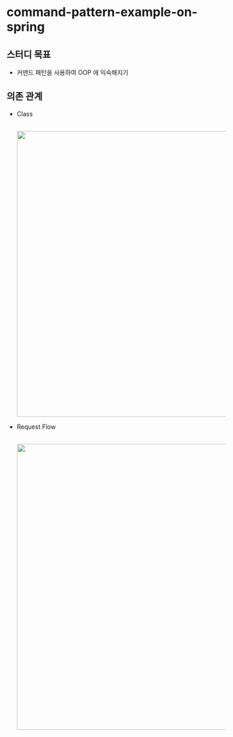 # command-pattern-example-on-spring
## 스터디 목표
- 커맨드 패턴을 사용하여 OOP 에 익숙해지기

## 의존 관계 
- Class
  
    <br>
    <img width="656" src="https://user-images.githubusercontent.com/60383031/115995790-a81f1500-a617-11eb-8feb-f74fe83ddaf4.png">


- Request Flow

    <br>
    <img width="656" src="https://user-images.githubusercontent.com/60383031/115995733-668e6a00-a617-11eb-9420-232c0e83ba28.png">

    